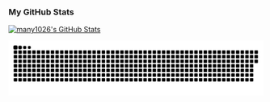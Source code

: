 
<!--
**many1026/many1026** is a ✨ _special_ ✨ repository because its `README.md` (this file) appears on your GitHub profile.

Here are some ideas to get you started:

- 🔭 I’m currently working on ...
- 🌱 I’m currently learning ...
- 👯 I’m looking to collaborate on ...
- 🤔 I’m looking for help with ...
- 💬 Ask me about ...
- 📫 How to reach me: ...
- 😄 Pronouns: ...
- ⚡ Fun fact: ...
-->
### My GitHub Stats
[![many1026's GitHub Stats](https://github-readme-stats.vercel.app/api?username=many1026&theme=dark&show_icons=true&count_private=true)](https://github.com/anuraghazra/github-readme-stats)
<p align="center">
 <img width="1000" src="github-snake.svg" alt="snake"/>
</p>
